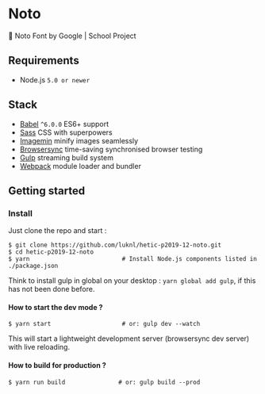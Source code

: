 # Noto
:100: Noto Font by Google | School Project

## Requirements
- Node.js `5.0 or newer`

## Stack
- [Babel](http://babeljs.io/) `^6.0.0` ES6+ support
- [Sass](http://sass-lang.com/) CSS with superpowers
- [Imagemin](https://github.com/imagemin/imagemin) minify images seamlessly
- [Browsersync](http://www.browsersync.io/) time-saving synchronised browser testing
- [Gulp](http://gulpjs.com/) streaming build system
- [Webpack](https://webpack.github.io/) module loader and bundler


## Getting started

### Install

Just clone the repo and start :

```shell
$ git clone https://github.com/luknl/hetic-p2019-12-noto.git
$ cd hetic-p2019-12-noto
$ yarn                          # Install Node.js components listed in ./package.json
```
Think to install gulp in global on your desktop : `yarn global add gulp`, if this has not been done before.

#### How to start the dev mode ?

```shell
$ yarn start                    # or: gulp dev --watch
```

This will start a lightweight development server (browsersync dev server) with live reloading.

#### How to build for production ?

```shell
$ yarn run build               # or: gulp build --prod
```
